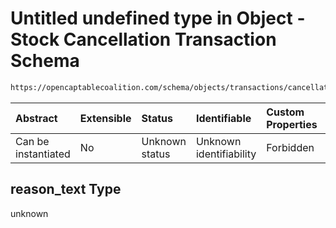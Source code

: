 # Untitled undefined type in Object - Stock Cancellation Transaction Schema

```txt
https://opencaptablecoalition.com/schema/objects/transactions/cancellation/stock_cancellation#/properties/reason_text
```



| Abstract            | Extensible | Status         | Identifiable            | Custom Properties | Additional Properties | Access Restrictions | Defined In                                                                                                                            |
| :------------------ | :--------- | :------------- | :---------------------- | :---------------- | :-------------------- | :------------------ | :------------------------------------------------------------------------------------------------------------------------------------ |
| Can be instantiated | No         | Unknown status | Unknown identifiability | Forbidden         | Allowed               | none                | [StockCancellation.schema.json*](../../schema/objects/transactions/cancellation/StockCancellation.schema.json "open original schema") |

## reason_text Type

unknown
